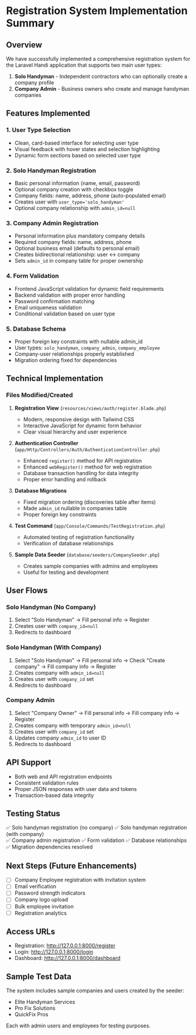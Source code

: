 # Registration System Implementation Summary

## Overview

We have successfully implemented a comprehensive registration system for the Laravel Handi application that supports two main user types:

1. **Solo Handyman** - Independent contractors who can optionally create a company profile
2. **Company Admin** - Business owners who create and manage handyman companies

## Features Implemented

### 1. User Type Selection

- Clean, card-based interface for selecting user type
- Visual feedback with hover states and selection highlighting
- Dynamic form sections based on selected user type

### 2. Solo Handyman Registration

- Basic personal information (name, email, password)
- Optional company creation with checkbox toggle
- Company fields: name, address, phone (auto-populated email)
- Creates user with `user_type='solo_handyman'`
- Optional company relationship with `admin_id=null`

### 3. Company Admin Registration

- Personal information plus mandatory company details
- Required company fields: name, address, phone
- Optional business email (defaults to personal email)
- Creates bidirectional relationship: user ↔ company
- Sets `admin_id` in company table for proper ownership

### 4. Form Validation

- Frontend JavaScript validation for dynamic field requirements
- Backend validation with proper error handling
- Password confirmation matching
- Email uniqueness validation
- Conditional validation based on user type

### 5. Database Schema

- Proper foreign key constraints with nullable admin_id
- User types: `solo_handyman`, `company_admin`, `company_employee`
- Company-user relationships properly established
- Migration ordering fixed for dependencies

## Technical Implementation

### Files Modified/Created

1. **Registration View** (`resources/views/auth/register.blade.php`)

   - Modern, responsive design with Tailwind CSS
   - Interactive JavaScript for dynamic form behavior
   - Clear visual hierarchy and user experience

2. **Authentication Controller** (`app/Http/Controllers/Auth/AuthenticationController.php`)

   - Enhanced `register()` method for API registration
   - Enhanced `webRegister()` method for web registration
   - Database transaction handling for data integrity
   - Proper error handling and rollback

3. **Database Migrations**

   - Fixed migration ordering (discoveries table after items)
   - Made `admin_id` nullable in companies table
   - Proper foreign key constraints

4. **Test Command** (`app/Console/Commands/TestRegistration.php`)

   - Automated testing of registration functionality
   - Verification of database relationships

5. **Sample Data Seeder** (`database/seeders/CompanySeeder.php`)
   - Creates sample companies with admins and employees
   - Useful for testing and development

## User Flows

### Solo Handyman (No Company)

1. Select "Solo Handyman" → Fill personal info → Register
2. Creates user with `company_id=null`
3. Redirects to dashboard

### Solo Handyman (With Company)

1. Select "Solo Handyman" → Fill personal info → Check "Create company" → Fill company info → Register
2. Creates company with `admin_id=null`
3. Creates user with `company_id` set
4. Redirects to dashboard

### Company Admin

1. Select "Company Owner" → Fill personal info → Fill company info → Register
2. Creates company with temporary `admin_id=null`
3. Creates user with `company_id` set
4. Updates company `admin_id` to user ID
5. Redirects to dashboard

## API Support

- Both web and API registration endpoints
- Consistent validation rules
- Proper JSON responses with user data and tokens
- Transaction-based data integrity

## Testing Status

✅ Solo handyman registration (no company)
✅ Solo handyman registration (with company)  
✅ Company admin registration
✅ Form validation
✅ Database relationships
✅ Migration dependencies resolved

## Next Steps (Future Enhancements)

- [ ] Company Employee registration with invitation system
- [ ] Email verification
- [ ] Password strength indicators
- [ ] Company logo upload
- [ ] Bulk employee invitation
- [ ] Registration analytics

## Access URLs

- Registration: http://127.0.0.1:8000/register
- Login: http://127.0.0.1:8000/login
- Dashboard: http://127.0.0.1:8000/dashboard

## Sample Test Data

The system includes sample companies and users created by the seeder:

- Elite Handyman Services
- Pro Fix Solutions
- QuickFix Pros

Each with admin users and employees for testing purposes.
